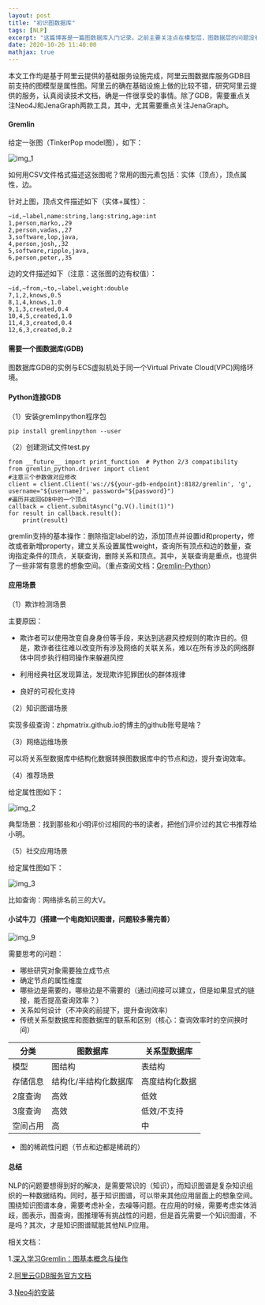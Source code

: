 ```yaml
---
layout: post
title: "初识图数据库"
tags: [NLP]
excerpt: "这篇博客是一篇图数据库入门记录。之前主要关注点在模型层，图数据层的问题没有深入了解，大佬可飘过。"
date: 2020-10-26 11:40:00
mathjax: true
---
```


本文工作均是基于阿里云提供的基础服务设施完成，阿里云图数据库服务GDB目前支持的图模型是属性图。阿里云的确在基础设施上做的比较不错，研究阿里云提供的服务，认真阅读技术文档，确是一件很享受的事情。除了GDB，需要重点关注Neo4J和JenaGraph两款工具，其中，尤其需要重点关注JenaGraph。

#### Gremlin

给定一张图（TinkerPop model图），如下：

![img_1](http://docs-aliyun.cn-hangzhou.oss.aliyun-inc.com/assets/pic/149466/cn_zh/1578727938984/tinkerpop-modern-graph.png)

如何用CSV文件格式描述这张图呢？常用的图元素包括：实体（顶点），顶点属性，边。

针对上图，顶点文件描述如下（实体+属性）：

```
~id,~label,name:string,lang:string,age:int
1,person,marko,,29
2,person,vadas,,27
3,software,lop,java,
4,person,josh,,32
5,software,ripple,java,
6,person,peter,,35
```

边的文件描述如下（注意：这张图的边有权值）：

```
~id,~from,~to,~label,weight:double
7,1,2,knows,0.5
8,1,4,knows,1.0
9,1,3,created,0.4
10,4,5,created,1.0
11,4,3,created,0.4
12,6,3,created,0.2
```

#### 需要一个图数据库(GDB)

图数据库GDB的实例与ECS虚拟机处于同一个Virtual Private Cloud(VPC)网络环境。

#### Python连接GDB

（1）安装gremlinpython程序包

	pip install gremlinpython ‑‑user
	
（2）创建测试文件test.py

```
from __future__ import print_function  # Python 2/3 compatibility
from gremlin_python.driver import client
#注意三个参数做对应修改
client = client.Client('ws://${your-gdb-endpoint}:8182/gremlin', 'g', username="${username}", password="${password}")
#遍历并返回GDB中的一个顶点
callback = client.submitAsync("g.V().limit(1)")
for result in callback.result():
    print(result)
```

gremlin支持的基本操作：删除指定label的边，添加顶点并设置id和property，修改或者新增property，建立关系设置属性weight，查询所有顶点和边的数量，查询指定条件的顶点，关联查询，删除关系和顶点。其中，关联查询是重点，也提供了一些非常有意思的想象空间。（重点查阅文档：[Gremlin-Python](http://tinkerpop.apache.org/docs/current/reference/?spm=a2c4g.11186623.2.15.258029c1vsdMEp#gremlin-python)）

#### 应用场景

（1）欺诈检测场景

主要原因：

+ 欺诈者可以使用改变自身身份等手段，来达到逃避风控规则的欺诈目的。但是，欺诈者往往难以改变所有涉及网络的关联关系，难以在所有涉及的网络群体中同步执行相同操作来躲避风控

+ 利用经典社区发现算法，发现欺诈犯罪团伙的群体规律

+ 良好的可视化支持

（2）知识图谱场景

实现多级查询：zhpmatrix.github.io的博主的github账号是啥？

（3）网络运维场景

可以将关系型数据库中结构化数据转换图数据库中的节点和边，提升查询效率。

（4）推荐场景

给定属性图如下：

![img_2](https://ftp.bmp.ovh/imgs/2020/10/4aedcc07f0eb06db.png)

典型场景：找到那些和小明评价过相同的书的读者，把他们评价过的其它书推荐给小明。

（5）社交应用场景

给定属性图如下：

![img_3](https://ftp.bmp.ovh/imgs/2020/10/e18e198c5fe9cdbc.png)

比如查询：网络排名前三的大V。

#### 小试牛刀（搭建一个电商知识图谱，问题较多需完善）

![img_9](https://ftp.bmp.ovh/imgs/2020/10/b4ae6cf69cd5d3af.png)

需要思考的问题：

+ 哪些研究对象需要独立成节点
+ 确定节点的属性维度
+ 哪些边是需要的，哪些边是不需要的（通过间接可以建立，但是如果显式的链接，能否提高查询效率？）
+ 关系如何设计（不冲突的前提下，提升查询效率）
+ 传统关系型数据库和图数据库的联系和区别（核心：查询效率时的空间换时间）

|分类|图数据库|关系型数据库|
|------|------|------|
|模型|图结构|表结构|
|存储信息|结构化/半结构化数据库|高度结构化数据|
|2度查询|高效|低效|
|3度查询|高效|低效/不支持|
|空间占用|高|中|

+ 图的稀疏性问题（节点和边都是稀疏的）

#### 总结

NLP的问题要想得到好的解决，是需要常识的（知识），而知识图谱是复杂知识组织的一种数据结构。同时，基于知识图谱，可以带来其他应用层面上的想象空间。围绕知识图谱本身，需要考虑补全，去噪等问题。在应用的时候，需要考虑实体消歧，图表示，图查询，图推理等有挑战性的问题，但是首先需要一个知识图谱，不是吗？其次，才是知识图谱赋能其他NLP应用。

相关文档：

1.[深入学习Gremlin：图基本概念与操作](https://blog.csdn.net/javeme/article/details/82501797)

2.[阿里云GDB服务官方文档](https://help.aliyun.com/document_detail/112468.html?spm=a2c4g.11186623.6.607.4faa177aEEzqnI)

3.[Neo4j的安装](https://blog.csdn.net/huacha__/article/details/81123410)